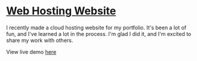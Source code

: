# <a href='https://tolu-ijiola.github.io/Web-Hosting/'>Web Hosting Website</a>

I recently made a cloud hosting website for my portfolio. It's been a lot of fun, and I've learned a lot in the process. I'm glad I did it, and I'm excited to share my work with others.


View live demo <a href='https://tolu-ijiola.github.io/Web-Hosting/'>here</a>







